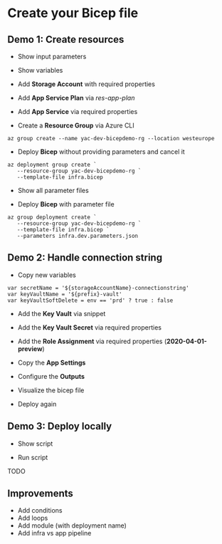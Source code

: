 # Create your Bicep file

## Demo 1: Create resources

* Show input parameters

* Show variables

* Add **Storage Account** with required properties

* Add **App Service Plan** via *res-app-plan*

* Add **App Service** via required properties

* Create a **Resource Group** via Azure CLI

```
az group create --name yac-dev-bicepdemo-rg --location westeurope
```

* Deploy **Bicep** without providing parameters and cancel it

```
az deployment group create `
   --resource-group yac-dev-bicepdemo-rg `
   --template-file infra.bicep
```

* Show all parameter files

* Deploy **Bicep** with parameter file

```
az group deployment create `
   --resource-group yac-dev-bicepdemo-rg `
   --template-file infra.bicep `
   --parameters infra.dev.parameters.json
```

## Demo 2: Handle connection string

* Copy new variables

```bicep
var secretName = '${storageAccountName}-connectionstring'
var keyVaultName = '${prefix}-vault'
var keyVaultSoftDelete = env == 'prd' ? true : false
```

* Add the **Key Vault** via snippet

* Add the **Key Vault Secret** via required properties

* Add the **Role Assignment** via required properties (**2020-04-01-preview**)

* Copy the **App Settings**

* Configure the **Outputs**

* Visualize the bicep file

* Deploy again

## Demo 3: Deploy locally

* Show script

* Run script

TODO

## Improvements

* Add conditions
* Add loops
* Add module (with deployment name)
* Add infra vs app pipeline